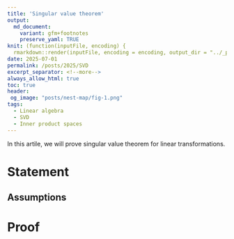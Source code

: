 ```yaml
---
title: 'Singular value theorem'
output:
  md_document:
    variant: gfm+footnotes
    preserve_yaml: TRUE
knit: (function(inputFile, encoding) {
  rmarkdown::render(inputFile, encoding = encoding, output_dir = "../_posts") })
date: 2025-07-01
permalink: /posts/2025/SVD
excerpt_separator: <!--more-->
always_allow_html: true
toc: true
header:
 og_image: "posts/nest-map/fig-1.png"
tags:
  - Linear algebra
  - SVD
  - Inner product spaces
---
```


In this artile, we will prove singular value
theorem for linear transformations.

<!--more-->

# Statement

## Assumptions

# Proof

